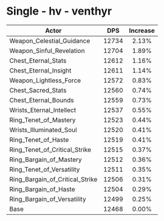 # Single - hv - venthyr
| Actor | DPS | Increase |
|---|:---:|:---:|
|Weapon_Celestial_Guidance|12734|2.13%|
|Weapon_Sinful_Revelation|12704|1.89%|
|Chest_Eternal_Stats|12612|1.16%|
|Chest_Eternal_Insight|12611|1.14%|
|Weapon_Lightless_Force|12572|0.83%|
|Chest_Sacred_Stats|12560|0.74%|
|Chest_Eternal_Bounds|12559|0.73%|
|Wrists_Eternal_Intellect|12537|0.55%|
|Ring_Tenet_of_Mastery|12523|0.44%|
|Wrists_Illuminated_Soul|12520|0.41%|
|Ring_Tenet_of_Haste|12519|0.41%|
|Ring_Tenet_of_Critical_Strike|12515|0.37%|
|Ring_Bargain_of_Mastery|12512|0.36%|
|Ring_Tenet_of_Versatility|12511|0.35%|
|Ring_Bargain_of_Critical_Strike|12506|0.31%|
|Ring_Bargain_of_Haste|12504|0.29%|
|Ring_Bargain_of_Versatility|12499|0.25%|
|Base|12468|0.00%|

